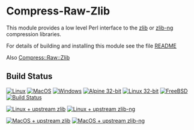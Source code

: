 # Compress-Raw-Zlib 

This module provides a low level Perl interface to the [zlib](http://www.zlib.net/) or [zlib-ng](https://github.com/zlib-ng/zlib-ng) compression libraries.

For details of building and installing this module see the file [README](../README)

Also [Compress::Raw::Zlib](https://metacpan.org/pod/Compress::Raw::Zlib)

##  Build Status
[![Linux](https://github.com/pmqs/Compress-Raw-Zlib/actions/workflows/linux.yml/badge.svg)](https://github.com/pmqs/Compress-Raw-Zlib/actions/workflows/linux.yml)
[![MacOS](https://github.com/pmqs/Compress-Raw-Zlib/actions/workflows/macos.yml/badge.svg)](https://github.com/pmqs/Compress-Raw-Zlib/actions/workflows/macos.yml)
[![Windows](https://github.com/pmqs/Compress-Raw-Zlib/actions/workflows/windows.yml/badge.svg)](https://github.com/pmqs/Compress-Raw-Zlib/actions/workflows/windows.yml)
[![Alpine 32-bit](https://github.com/pmqs/Compress-Raw-Zlib/actions/workflows/alpine-32bit.yml/badge.svg)](https://github.com/pmqs/Compress-Raw-Zlib/actions/workflows/alpine-32bit.yml)
[![Linux 32-bit](https://github.com/pmqs/Compress-Raw-Zlib/actions/workflows/linux-32bit.yml/badge.svg)](https://github.com/pmqs/Compress-Raw-Zlib/actions/workflows/linux-32bit.yml)
[![FreeBSD](https://api.cirrus-ci.com/github/pmqs/Compress-Raw-Zlib.svg?task=FreeBSD)](https://cirrus-ci.com/github/pmqs/Compress-Raw-Zlib?task=FreeBSD)
[![Build Status](https://ci.appveyor.com/api/projects/status/github/pmqs/Compress-Raw-Zlib?svg=true)](https://ci.appveyor.com/project/pmqs/Compress-Raw-Zlib)

[![Linux + upstream zlib](https://github.com/pmqs/Compress-Raw-Zlib/actions/workflows/linux-upstream-zlib.yml/badge.svg)](https://github.com/pmqs/Compress-Raw-Zlib/actions/workflows/linux-upstream-zlib.yml)
[![Linux + upstream zlib-ng](https://github.com/pmqs/Compress-Raw-Zlib/actions/workflows/linux-upstream-zlib-ng.yml/badge.svg)](https://github.com/pmqs/Compress-Raw-Zlib/actions/workflows/linux-upstream-zlib-ng.yml)

[![MacOS + upstream zlib](https://github.com/pmqs/Compress-Raw-Zlib/actions/workflows/macos-upstream-zlib.yml/badge.svg)](https://github.com/pmqs/Compress-Raw-Zlib/actions/workflows/macos-upstream-zlib.yml)
[![MacOS + upstream zlib-ng](https://github.com/pmqs/Compress-Raw-Zlib/actions/workflows/macos-upstream-zlib-ng.yml/badge.svg)](https://github.com/pmqs/Compress-Raw-Zlib/actions/workflows/macos-upstream-zlib-ng.yml)





